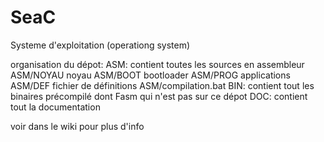 # SeaC
Systeme d'exploitation (operationg system)

organisation du dépot:
ASM: contient toutes les sources en assembleur
  ASM/NOYAU noyau
  ASM/BOOT bootloader
  ASM/PROG applications
  ASM/DEF fichier de définitions
  ASM/compilation.bat 
BIN: contient tout les binaires précompilé dont Fasm qui n'est pas sur ce dépot
DOC: contient tout la documentation

voir dans le wiki pour plus d'info

